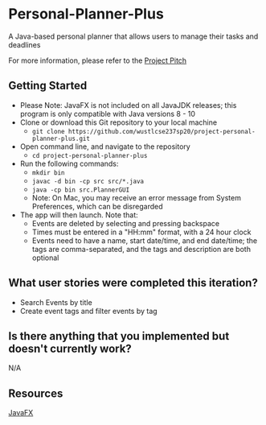 # Personal-Planner-Plus

A Java-based personal planner that allows users to manage their tasks and deadlines

For more information, please refer to the [Project Pitch](https://docs.google.com/presentation/d/1Cowe3ziwn9F5T3Z5tuv8b_cD5_qyVIpTpGVDr7sPgRk/edit#slide=id.gd814cf7d3_0_5)

## Getting Started

- Please Note: JavaFX is not included on all JavaJDK releases; this program is only compatible with Java versions 8 - 10 
- Clone or download this Git repository to your local machine
    - ```git clone https://github.com/wustlcse237sp20/project-personal-planner-plus.git```
- Open command line, and navigate to the repository
    - ```cd project-personal-planner-plus```
- Run the following commands:
    - ```mkdir bin```
    - ```javac -d bin -cp src src/*.java```
    - ```java -cp bin src.PlannerGUI```
    - Note: On Mac, you may receive an error message from System Preferences, which can be disregarded
- The app will then launch. Note that:
    - Events are deleted by selecting and pressing backspace
    - Times must be entered in a "HH:mm" format, with a 24 hour clock
    - Events need to have a name, start date/time, and end date/time; the tags are comma-separated, and the tags and description are both optional

## What user stories were completed this iteration?

- Search Events by title
- Create event tags and filter events by tag


## Is there anything that you implemented but doesn't currently work?

N/A

## Resources

[JavaFX](https://docs.oracle.com/javase/8/javase-clienttechnologies.htm)

